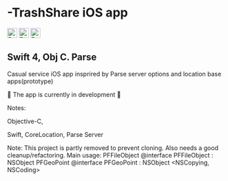 # -TrashShare iOS app

<img src="https://img.shields.io/badge/dependencies-Parse-blue.svg" height="23" alt="Retina-ready Shields example" />
<img src="https://img.shields.io/codeclimate/maintainability/angular/angular.js.svg" height="23" alt="Retina-ready Shields example" /> <img src="https://img.shields.io/badge/exercise-obj%20C-yellowgreen.svg" height="23" alt="Retina-ready Shields example" />

## Swift 4, Obj C. Parse
Casual service iOS app insprired by Parse server options and location base apps(prototype)

🚧 The app is currently in development 🚧

Notes:

Objective-C,

Swift, 
CoreLocation, 
Parse Server

Note: This project is partly removed to prevent cloning. Also needs a good cleanup/refactoring.
Main usage:
PFFileObject
@interface PFFileObject : NSObject
PFGeoPoint
@interface PFGeoPoint : NSObject <NSCopying, NSCoding>


